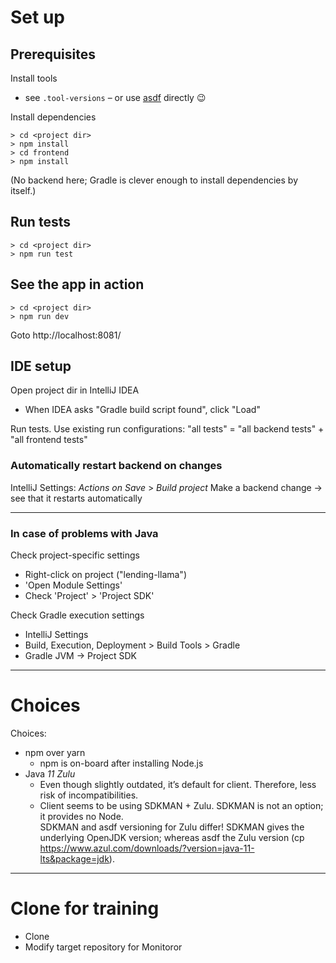 # Set up

## Prerequisites
Install tools
* see `.tool-versions` – or use [asdf](https://asdf-vm.com/) directly 😉

Install dependencies
```
> cd <project dir>
> npm install
> cd frontend
> npm install
```
(No backend here; Gradle is clever enough to install dependencies by itself.)

## Run tests
```
> cd <project dir>
> npm run test
```

## See the app in action
```
> cd <project dir>
> npm run dev
```

Goto http://localhost:8081/


## IDE setup

Open project dir in IntelliJ IDEA
* When IDEA asks "Gradle build script found", click "Load"

Run tests. Use existing run configurations: 
"all tests" = "all backend tests" + "all frontend tests"

### Automatically restart backend on changes  
IntelliJ Settings: _Actions on Save_ > _Build project_
Make a backend change → see that it restarts automatically

---

### In case of problems with Java

Check project-specific settings
* Right-click on project ("lending-llama")  
* 'Open Module Settings'  
* Check 'Project' > 'Project SDK'

Check Gradle execution settings
* IntelliJ Settings 
* Build, Execution, Deployment > Build Tools > Gradle
* Gradle JVM → Project SDK

---

# Choices

Choices:
* npm over yarn
  * npm is on-board after installing Node.js
* Java _11 Zulu_
  * Even though slightly outdated, it’s default for client. Therefore, less risk of incompatibilities.
  * Client seems to be using SDKMAN + Zulu.
    SDKMAN is not an option; it provides no Node.   
    SDKMAN and asdf versioning for Zulu differ! SDKMAN gives the underlying OpenJDK version; whereas asdf the Zulu version (cp https://www.azul.com/downloads/?version=java-11-lts&package=jdk). 

---

# Clone for training

* Clone
* Modify target repository for Monitoror
